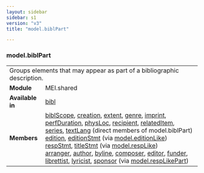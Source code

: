 ```yaml
---
layout: sidebar
sidebar: s1
version: "v3"
title: "model.biblPart"

---
```


<div class="classSpec model">
   <h3 id="model.biblPart">model.biblPart</h3>
   <table class="wovenodd">
      <tr>
         <td colspan="2" class="wovenodd-col2">Groups elements that may appear as part of a bibliographic description.</td>
      </tr>
      <tr>
         <td class="wovenodd-col1">
            <strong>Module</strong>
         </td>
         <td class="wovenodd-col2">MEI.shared</td>
      </tr>
      <tr>
         <td class="wovenodd-col1">
            <strong>Available in</strong>
         </td>
         <td class="wovenodd-col2">
            <div class="parent">
               <div>
                  <a class="link_odd_elementSpec" href="/{{ site.baseurl }}/{{ page.version }}/elements/bibl.html">bibl</a>
               </div>
            </div>
         </td>
      </tr>
      <tr>
         <td class="wovenodd-col1">
            <strong>Members</strong>
         </td>
         <td class="wovenodd-col2">
            <div class="parent">
               <div>
                  <a class="link_odd_elementSpec" href="/{{ site.baseurl }}/{{ page.version }}/elements/biblScope.html">biblScope</a>, 
                  <a class="link_odd_elementSpec" href="/{{ site.baseurl }}/{{ page.version }}/elements/creation.html">creation</a>, 
                  <a class="link_odd_elementSpec" href="/{{ site.baseurl }}/{{ page.version }}/elements/extent.html">extent</a>, 
                  <a class="link_odd_elementSpec" href="/{{ site.baseurl }}/{{ page.version }}/elements/genre.html">genre</a>, 
                  <a class="link_odd_elementSpec" href="/{{ site.baseurl }}/{{ page.version }}/elements/imprint.html">imprint</a>, 
                  <a class="link_odd_elementSpec" href="/{{ site.baseurl }}/{{ page.version }}/elements/perfDuration.html">perfDuration</a>, 
                  <a class="link_odd_elementSpec" href="/{{ site.baseurl }}/{{ page.version }}/elements/physLoc.html">physLoc</a>, 
                  <a class="link_odd_elementSpec" href="/{{ site.baseurl }}/{{ page.version }}/elements/recipient.html">recipient</a>, 
                  <a class="link_odd_elementSpec" href="/{{ site.baseurl }}/{{ page.version }}/elements/relatedItem.html">relatedItem</a>, 
                  <a class="link_odd_elementSpec" href="/{{ site.baseurl }}/{{ page.version }}/elements/series.html">series</a>, 
                  <a class="link_odd_elementSpec" href="/{{ site.baseurl }}/{{ page.version }}/elements/textLang.html">textLang</a> (direct members of model.biblPart)
               </div>
               <div>
                  <a class="link_odd_elementSpec" href="/{{ site.baseurl }}/{{ page.version }}/model-classes/edition.html">edition</a>, 
                  <a class="link_odd_elementSpec" href="/{{ site.baseurl }}/{{ page.version }}/model-classes/editionStmt.html">editionStmt</a>
                  <span> (via 
                     <a class="link_odd_classSpec" href="/{{ site.baseurl }}/{{ page.version }}/model-classes/model.editionLike.html">model.editionLike</a>)
                  </span>
               </div>
               <div>
                  <a class="link_odd_elementSpec" href="/{{ site.baseurl }}/{{ page.version }}/model-classes/respStmt.html">respStmt</a>, 
                  <a class="link_odd_elementSpec" href="/{{ site.baseurl }}/{{ page.version }}/model-classes/titleStmt.html">titleStmt</a>
                  <span> (via 
                     <a class="link_odd_classSpec" href="/{{ site.baseurl }}/{{ page.version }}/model-classes/model.respLike.html">model.respLike</a>)
                  </span>
               </div>
               <div>
                  <a class="link_odd_elementSpec" href="/{{ site.baseurl }}/{{ page.version }}/model-classes/arranger.html">arranger</a>, 
                  <a class="link_odd_elementSpec" href="/{{ site.baseurl }}/{{ page.version }}/model-classes/author.html">author</a>, 
                  <a class="link_odd_elementSpec" href="/{{ site.baseurl }}/{{ page.version }}/model-classes/byline.html">byline</a>, 
                  <a class="link_odd_elementSpec" href="/{{ site.baseurl }}/{{ page.version }}/model-classes/composer.html">composer</a>, 
                  <a class="link_odd_elementSpec" href="/{{ site.baseurl }}/{{ page.version }}/model-classes/editor.html">editor</a>, 
                  <a class="link_odd_elementSpec" href="/{{ site.baseurl }}/{{ page.version }}/model-classes/funder.html">funder</a>, 
                  <a class="link_odd_elementSpec" href="/{{ site.baseurl }}/{{ page.version }}/model-classes/librettist.html">librettist</a>, 
                  <a class="link_odd_elementSpec" href="/{{ site.baseurl }}/{{ page.version }}/model-classes/lyricist.html">lyricist</a>, 
                  <a class="link_odd_elementSpec" href="/{{ site.baseurl }}/{{ page.version }}/model-classes/sponsor.html">sponsor</a>
                  <span> (via 
                     <a class="link_odd_classSpec" href="/{{ site.baseurl }}/{{ page.version }}/model-classes/model.respLikePart.html">model.respLikePart</a>)
                  </span>
               </div>
            </div>
         </td>
      </tr>
   </table>
</div>